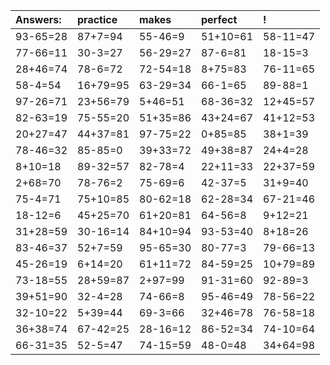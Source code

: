 | Answers: | practice | makes | perfect | ! |
| :--- | :--- | :--- | :--- | :--- |
| 93-65=28 | 87+7=94 | 55-46=9 | 51+10=61 | 58-11=47 | 
| 77-66=11 | 30-3=27 | 56-29=27 | 87-6=81 | 18-15=3 | 
| 28+46=74 | 78-6=72 | 72-54=18 | 8+75=83 | 76-11=65 | 
| 58-4=54 | 16+79=95 | 63-29=34 | 66-1=65 | 89-88=1 | 
| 97-26=71 | 23+56=79 | 5+46=51 | 68-36=32 | 12+45=57 | 
| 82-63=19 | 75-55=20 | 51+35=86 | 43+24=67 | 41+12=53 | 
| 20+27=47 | 44+37=81 | 97-75=22 | 0+85=85 | 38+1=39 | 
| 78-46=32 | 85-85=0 | 39+33=72 | 49+38=87 | 24+4=28 | 
| 8+10=18 | 89-32=57 | 82-78=4 | 22+11=33 | 22+37=59 | 
| 2+68=70 | 78-76=2 | 75-69=6 | 42-37=5 | 31+9=40 | 
| 75-4=71 | 75+10=85 | 80-62=18 | 62-28=34 | 67-21=46 | 
| 18-12=6 | 45+25=70 | 61+20=81 | 64-56=8 | 9+12=21 | 
| 31+28=59 | 30-16=14 | 84+10=94 | 93-53=40 | 8+18=26 | 
| 83-46=37 | 52+7=59 | 95-65=30 | 80-77=3 | 79-66=13 | 
| 45-26=19 | 6+14=20 | 61+11=72 | 84-59=25 | 10+79=89 | 
| 73-18=55 | 28+59=87 | 2+97=99 | 91-31=60 | 92-89=3 | 
| 39+51=90 | 32-4=28 | 74-66=8 | 95-46=49 | 78-56=22 | 
| 32-10=22 | 5+39=44 | 69-3=66 | 32+46=78 | 76-58=18 | 
| 36+38=74 | 67-42=25 | 28-16=12 | 86-52=34 | 74-10=64 | 
| 66-31=35 | 52-5=47 | 74-15=59 | 48-0=48 | 34+64=98 | 
